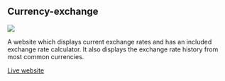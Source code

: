 ## **Currency-exchange**

![](https://33333.cdn.cke-cs.com/kSW7V9NHUXugvhoQeFaf/images/8462c454dcc2f004926d5593b7add0db2e498a67ed291d8d.png)

A website which displays current exchange rates and has an included exchange rate calculator. It also displays the exchange rate history from most common currencies.

[Live website](https://matzew95.github.io/currency-exchange/)
